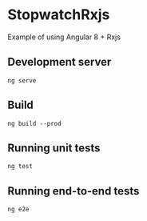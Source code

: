 # StopwatchRxjs

Example of using Angular 8 + Rxjs

## Development server

`ng serve`

## Build

`ng build --prod`

## Running unit tests

`ng test`

## Running end-to-end tests

`ng e2e`
